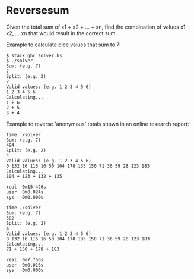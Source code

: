 # Reversesum

Given the total sum of x1 + x2 + ... + xn, find the combination of values x1, x2, ... xn that would result in the correct sum.

Example to calculate dice values that sum to 7:

```
$ stack ghc solver.hs
$ ./solver
Sum: (e.g. 7)
7
Split: (e.g. 2)
2
Valid values: (e.g. 1 2 3 4 5 6)
1 2 3 4 5 6
Calculating...
1 + 6
2 + 5
3 + 4
```

Example to reverse 'anonymous' totals shown in an online research report:

```
time ./solver
Sum: (e.g. 7)
494
Split: (e.g. 2)
4
Valid values: (e.g. 1 2 3 4 5 6)
0 132 16 115 16 50 104 178 135 150 71 36 59 28 123 183
Calculating...
104 + 123 + 132 + 135

real  0m15.426s
user  0m0.024s
sys   0m0.000s
```

```
time ./solver
Sum: (e.g. 7)
582
Split: (e.g. 2)
4
Valid values: (e.g. 1 2 3 4 5 6)
0 132 16 115 16 50 104 178 135 150 71 36 59 28 123 183
Calculating...
71 + 150 + 178 + 183

real  0m7.756s
user  0m0.016s
sys   0m0.000s
```
